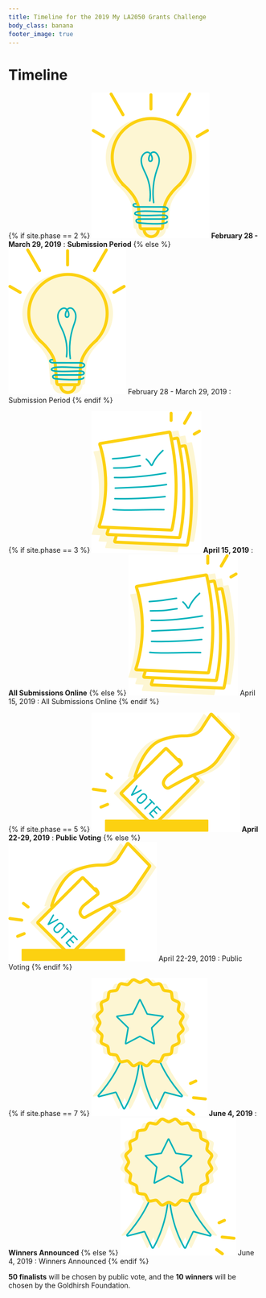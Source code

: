 ```yaml
---
title: Timeline for the 2019 My LA2050 Grants Challenge
body_class: banana
footer_image: true
---
```


# Timeline

<div class="standard-section timeline"><div markdown="1">

{% if site.phase == 2 %}
**![](/assets/images/timeline/light.svg) February 28 - March 29, 2019**
: **Submission Period**
{% else %}
![](/assets/images/timeline/light.svg) February 28 - March 29, 2019
: Submission Period
{% endif %}

{% if site.phase == 3 %}
**![](/assets/images/timeline/paper.svg) April 15, 2019**
: **All Submissions Online**
{% else %}
![](/assets/images/timeline/paper.svg) April 15, 2019
: All Submissions Online
{% endif %}

{% if site.phase == 5 %}
**![](/assets/images/timeline/vote-box.svg) April 22-29, 2019**
: **Public Voting**
{% else %}
![](/assets/images/timeline/vote-box.svg) April 22-29, 2019
: Public Voting
{% endif %}

{% if site.phase == 7 %}
**![](/assets/images/timeline/ribbon.svg) June 4, 2019**
: **Winners Announced**
{% else %}
![](/assets/images/timeline/ribbon.svg) June 4, 2019
: Winners Announced
{% endif %}

**50 finalists** will be chosen by public vote, and the <span class="avoid-break">**10 winners** will be chosen by the Goldhirsh Foundation.</span>

</div></div>
